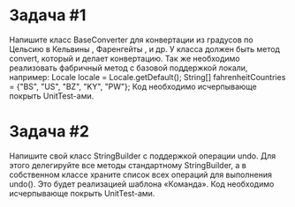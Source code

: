 # Задача #1
Напишите класс BaseConverter для конвертации из градусов по Цельсию в
Кельвины ,  Фаренгейты , и др. У класса должен быть метод convert, который
и делает конвертацию.
Так же необходимо реализовать фабричный метод с базовой поддержкой локали, например:
Locale locale = Locale.getDefault();
String[] fahrenheitCountries = {"BS", "US", "BZ", "KY", "PW"};
Код необходимо исчерпывающе покрыть UnitTest-ами.

# Задача #2
Напишите свой класс StringBuilder с поддержкой операции undo. Для этого делегируйте все методы стандартному StringBuilder, а в собственном классе храните список всех операций для выполнения undo().
Это будет реализацией шаблона «Команда». Код необходимо исчерпывающе покрыть UnitTest-ами.